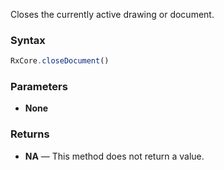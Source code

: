 Closes the currently active drawing or document.

### Syntax

```typescript
RxCore.closeDocument()
```

### Parameters

- **None**

### Returns

- **NA** — This method does not return a value.